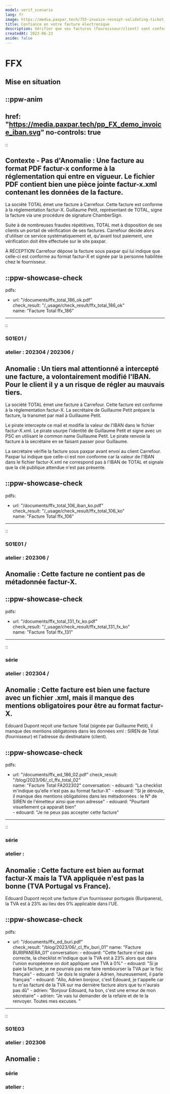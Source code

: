 ```yaml
---
model: verif_scenario
lang: fr
image: https://media.paxpar.tech/755-invoice-receipt-validating-ticket_small.svg
title: Confiance en votre facture électronique
description: Vérifier que vos factures (fournisseur/client) sont conformes à la réglementation FFX - 📖
createdAt: 2023-06-23
aside: false
---
```


# FFX

## Mise en situation
::ppw-anim
---
href: "https://media.paxpar.tech/pp_FX_demo_invoice_iban.svg"
no-controls: true
---
::

## Contexte - Pas d'Anomalie : Une facture au format PDF factur-x conforme à la réglementation qui entre en vigueur. Le fichier PDF contient bien une pièce jointe factur-x.xml contenant les données de la facture.

La société TOTAL émet une facture  à Carrefour. Cette facture est conforme à la réglementation factur-X.
Guillaume Petit, représentant de TOTAL, signe la facture via une procédure de signature ChamberSign.

Suite à de nombreuses fraudes répétitives, TOTAL met à disposition de ses clients  un portail de vérification de ses factures.
Carrefour décide alors d'utiliser ce service systématiquement et, qu'avant tout paiement, une vérification doit être effectuée sur le site paxpar.

À RÉCEPTION Carrefour dépose la facture sous paxpar qui lui indique que celle-ci est conforme au format factur-X et signée par la personne habilitée chez le fournisseur.

::ppw-showcase-check
---
pdfs:
  - url: "/documents/ffx_total_186_ok.pdf"  
    check_result: "/_usage/check_result/ffx_total_186_ok"    
    name: "Facture Total ffx_186"
---
:: 

### S01E01 / 
### atelier : 202304 / 202306 /

## Anomalie : Un tiers mal attentionné a intercepté une facture, a volontairement modifié l'IBAN. Pour le client il y a un risque de régler au mauvais tiers.

La société TOTAL émet une facture  à Carrefour. Cette facture est conforme à la réglementation factur-X.
La secrétaire de Guillaume Petit prépare la facture, la transmet par mail à Guillaume Petit.

Le pirate intercepte ce mail et modifie la valeur de l'IBAN dans le fichier factur-X.xml. 
Le pirate usurpe l'identité de Guillaume Petit et signe avec un PSC en utilisant le common name Guillaume Petit.
Le pirate renvoie la facture à la secrétaire en se faisant passer pour Guillaume.

La secrétaire vérifie la facture sous paxpar avant envoi au client Carrefour.
Paxpar lui indique que celle-ci est non conforme car la valeur de l'IBAN dans le fichier factur-X.xml ne correspond pas à l'IBAN de TOTAL et signale que la clé publique attendue n'est pas présente.

::ppw-showcase-check
---
pdfs:
  - url: "/documents/ffx_total_106_iban_ko.pdf"  
    check_result: "/_usage/check_result/ffx_total_106_ko"    
    name: "Facture Total ffx_106"
---
::

### S01E01 / 
### atelier : 202306 /

## Anomalie : Cette facture ne contient pas de métadonnée factur-X.

::ppw-showcase-check
---
pdfs:
  - url: "/documents/ffx_total_131_fx_ko.pdf"  
    check_result: "/_usage/check_result/ffx_total_131_fx_ko"    
    name: "Facture Total ffx_131"
---
::

### série  
### atelier : 202304 /

## Anomalie : Cette facture est bien une facture avec un fichier .xml, mais il manque des mentions obligatoires pour être au format factur-X.

Edouard Dupont reçoit une facture Total (signée par Guillaume Petit), il manque des mentions obligatoires dans les données xml : SIREN  de Total (fournisseur) et l'adresse du destinataire (client).

::ppw-showcase-check
---
pdfs:
  - url: "/documents/ffx_ed_186_02.pdf"
    check_result: "/blog/2023/06/_cl_ffx_total_02"   
    name: "Facture Total FA202302"
    conversation:
        - edouard: "La checklist m'indique qu'elle n'est pas au format factur-X" 
        - edouard: "Si je déroule, il manque des mentions obligatoires dans les métadonnées : le N° de SIREN de l'émetteur ainsi que mon adresse"
        - edouard: "Pourtant visuellement ça apparaît bien"        
        - edouard: "Je ne peux pas accepter cette facture"                  
---
:: 

### série  
### atelier : 

## Anomalie : Cette facture est bien au format factur-X mais la TVA appliquée n'est pas la bonne (TVA Portugal vs France).

Edouard Dupont reçoit une facture d'un fournisseur portugais (Buripanera), la TVA est à 23% au lieu des 0% applicable dans l'UE.

::ppw-showcase-check
---
pdfs:
  - url: "/documents/ffx_ed_buri.pdf"  
    check_result: "/blog/2023/06/_cl_ffx_buri_01"
    name: "Facture BURIPANERA_01"
    conversation:
        - edouard: "Cette facture n'est pas correcte, la checklist m'indique que la TVA est à 23% alors que dans l'union européenne on doit appliquer une TVA à 0%"
        - edouard: "Si je paie la facture, je ne pourrais pas me faire rembourser la TVA par le fisc français" 
        - edouard: "Je dois le signaler à Adrien, heureusement, il parle français"
        - edouard: "Allo, Adrien bonjour, c'est Edouard, je t'appelle car tu m'as facturé de la TVA sur ma dernière facture alors que tu n'aurais pas dû" 
        - adrien: "Bonjour Edouard, ha bon, c'est une erreur de mon sécretaire"
        - adrien: "Je vais lui demander de la refaire et de te la renvoyer. Toutes mes excuses. "                                  
---
::

### S01E03
### atelier : 202306

## Anomalie : 

### série  
### atelier : 
